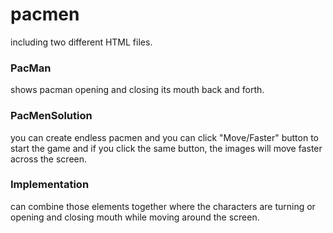 # pacmen
including two different HTML files. 
### PacMan
shows pacman opening and closing its mouth back and forth.

### PacMenSolution
you can create endless pacmen and you can click "Move/Faster" button to start the game and if you click the same button, the images will move faster across the screen. 

### Implementation
can combine those elements together where the characters are turning or opening and closing mouth while moving around the screen. 
